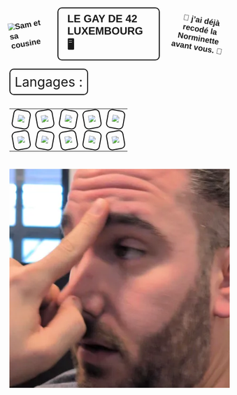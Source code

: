 <h1 style="display: flex; align-items: center; justify-content: center; gap: 20px; font-family: Arial, sans-serif;">
  <!-- Texte à gauche -->
  <div style="font-size: 18px; transform: rotate(-10deg);">
    <img src="https://i.pinimg.com/736x/6b/17/23/6b1723669fa429613efb4a01c8580b51.jpg" alt="Sam et sa cousine" style="width:200px; height:150px;">
  </div>

  <!-- Texte central encadré -->
  <div style="border: 2px solid #000; padding: 10px 20px; border-radius: 10px; font-size: 24px;">
    LE GAY DE 42 LUXEMBOURG 🖥️
  </div>

  <!-- Texte à droite -->
  <div align="center" style="font-size: 18px; transform: rotate(10deg);">
    💾  j’ai déjà recodé la Norminette<br>
         avant vous. 💾
  </div>
</h1>

<div align="center" style="border: 2px solid #000; padding: 10px; width: fit-content; border-radius: 10px; font-size: 30px;">
   Langages :
</div>

<br>

<div align="center">
  <table>
    <tr>
      <td>
        <div style="border: 2px solid #000; padding: 10px; width: fit-content; border-radius: 10px; transform: rotate(10deg);">
          <img src="https://img.shields.io/badge/C-%2300599C.svg?style=for-the-badge&logo=C&logoColor=white">
        </div>
      </td>
      <td>
        <div style="border: 2px solid #000; padding: 10px; width: fit-content; border-radius: 10px; transform: rotate(-10deg);">
          <img src="https://img.shields.io/badge/C++-%230035A9.svg?style=for-the-badge&logo=C%2B%2B&logoColor=white">
        </div>
      </td>
      <td>
        <div style="border: 2px solid #000; padding: 10px; width: fit-content; border-radius: 10px; transform: rotate(10deg);">
          <img src="https://img.shields.io/badge/Python-%232391F3.svg?style=for-the-badge&logo=Python&logoColor=white">
        </div>
      </td>
      <td>
        <div style="border: 2px solid #000; padding: 10px; width: fit-content; border-radius: 10px; transform: rotate(-10deg);">
          <img src="https://img.shields.io/badge/Dart-%230175C2.svg?style=for-the-badge&logo=Dart&logoColor=white">
        </div>
      </td>
      <td>
        <div style="border: 2px solid #000; padding: 10px; width: fit-content; border-radius: 10px; transform: rotate(10deg);">
          <img src="https://img.shields.io/badge/Flutter-%2302569B.svg?style=for-the-badge&logo=Flutter&logoColor=white">
        </div>
      </td>
    </tr>
    <tr>
      <td>
        <div style="border: 2px solid #000; padding: 10px; width: fit-content; border-radius: 10px; transform: rotate(-10deg);">
          <img src="https://img.shields.io/badge/HTML-%23E34F26.svg?style=for-the-badge&logo=HTML5&logoColor=white">
        </div>
      </td>
      <td>
        <div style="border: 2px solid #000; padding: 10px; width: fit-content; border-radius: 10px; transform: rotate(10deg);">
          <img src="https://img.shields.io/badge/CSS-%231572B6.svg?style=for-the-badge&logo=CSS3&logoColor=white">
        </div>
      </td>
      <td>
        <div style="border: 2px solid #000; padding: 10px; width: fit-content; border-radius: 10px; transform: rotate(-10deg);">
          <img src="https://img.shields.io/badge/PHP-%23777BB4.svg?style=for-the-badge&logo=PHP&logoColor=white">
        </div>
      </td>
      <td>
        <div style="border: 2px solid #000; padding: 10px; width: fit-content; border-radius: 10px; transform: rotate(10deg);">
          <img src="https://img.shields.io/badge/MySQL-%234479A1.svg?style=for-the-badge&logo=MySQL&logoColor=white">
        </div>
      </td>
      <td>
        <div style="border: 2px solid #000; padding: 10px; width: fit-content; border-radius: 10px; transform: rotate(-10deg);">
          <img src="https://img.shields.io/badge/Bash-%234EAA25.svg?style=for-the-badge&logo=GNU-Bash&logoColor=white">
        </div>
      </td>
    </tr>
  </table>
</div>


<h1>
</h1>

<div align="center">
  <img src="https://github.com/Axeltheaxelotl/boite-a-foutre/blob/main/Screenshot%20from%202025-03-03%2019-23-14.png?raw=true" alt="Sam et sa cousine" style="width:1000px; height:500px;"
</div>
